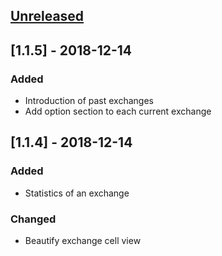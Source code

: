 ## [Unreleased]

## [1.1.5] - 2018-12-14
### Added
- Introduction of past exchanges
- Add option section to each current exchange

## [1.1.4] - 2018-12-14
### Added
- Statistics of an exchange

### Changed
- Beautify exchange cell view

[Unreleased]: https://github.com/nicolasguillen/redditgifts/compare/master...master

